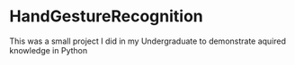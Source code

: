 # HandGestureRecognition
This was a small project I did in my Undergraduate to demonstrate aquired knowledge in Python
